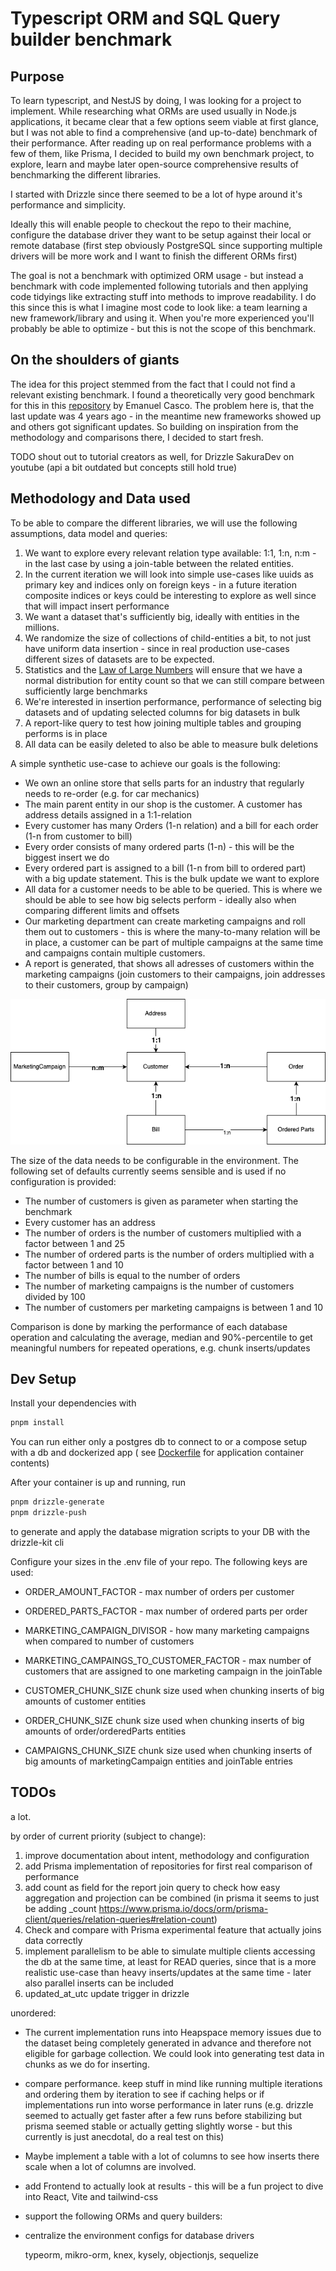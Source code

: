 # Typescript ORM and SQL Query builder benchmark

## Purpose

To learn typescript, and NestJS by doing, I was looking for a project to implement. While researching what ORMs are used usually in Node.js applications, it became clear that a few options seem viable at first glance, but I was not able to find a comprehensive (and up-to-date) benchmark of their performance. After reading up on real performance problems with a few of them, like Prisma, I decided to build my own benchmark project, to explore, learn and maybe later open-source comprehensive results of benchmarking the different libraries.

I started with Drizzle since there seemed to be a lot of hype around it's performance and simplicity.

Ideally this will enable people to checkout the repo to their machine, configure the database driver they want to be setup against their local or remote database (first step obviously PostgreSQL since supporting multiple drivers will be more work and I want to finish the different ORMs first)

The goal is not a benchmark with optimized ORM usage - but instead a benchmark with code implemented following tutorials and then applying code tidyings like extracting stuff into methods to improve readability. I do this since this is what I imagine most code to look like: a team learning a new framework/library and using it. When you're more experienced you'll probably be able to optimize - but this is not the scope of this benchmark.

## On the shoulders of giants

The idea for this project stemmed from the fact that I could not find a relevant existing benchmark.
I found a theoretically very good benchmark for this in this [repository](https://github.com/emanuelcasco/typescript-orm-benchmark) by Emanuel Casco. The problem here is, that the last update was 4 years ago - in the meantime new frameworks showed up and others got significant updates.
So building on inspiration from the methodology and comparisons there, I decided to start fresh.

TODO shout out to tutorial creators as well, for Drizzle SakuraDev on youtube (api a bit outdated but concepts still hold true)

## Methodology and Data used

To be able to compare the different libraries, we will use the following assumptions, data model and queries:

1. We want to explore every relevant relation type available: 1:1, 1:n, n:m - in the last case by using a join-table between the related entities.
2. In the current iteration we will look into simple use-cases like uuids as primary key and indices only on foreign keys - in a future iteration composite indices or keys could be interesting to explore as well since that will impact insert performance
3. We want a dataset that's sufficiently big, ideally with entities in the millions.
4. We randomize the size of collections of child-entities a bit, to not just have uniform data insertion - since in real production use-cases different sizes of datasets are to be expected.
5. Statistics and the [Law of Large Numbers](https://en.wikipedia.org/wiki/Law_of_large_numbers) will ensure that we have a normal distribution for entity count so that we can still compare between sufficiently large benchmarks
6. We're interested in insertion performance, performance of selecting big datasets and of updating selected columns for big datasets in bulk
7. A report-like query to test how joining multiple tables and grouping performs is in place
8. All data can be easily deleted to also be able to measure bulk deletions

A simple synthetic use-case to achieve our goals is the following:

- We own an online store that sells parts for an industry that regularly needs to re-order (e.g. for car mechanics)
- The main parent entity in our shop is the customer. A customer has address details assigned in a 1:1-relation
- Every customer has many Orders (1-n relation) and a bill for each order (1-n from customer to bill)
- Every order consists of many ordered parts (1-n) - this will be the biggest insert we do
- Every ordered part is assigned to a bill (1-n from bill to ordered part) with a big update statement. This is the bulk update we want to explore
- All data for a customer needs to be able to be queried. This is where we should be able to see how big selects perform - ideally also when comparing different limits and offsets
- Our marketing department can create marketing campaigns and roll them out to customers - this is where the many-to-many relation will be in place, a customer can be part of multiple campaigns at the same time and campaigns contain multiple customers.
- A report is generated, that shows all adresses of customers within the marketing campaigns (join customers to their campaigns, join addresses to their customers, group by campaign)

![Data model](doc/data_model.png)

The size of the data needs to be configurable in the environment. The following set of defaults currently seems sensible and is used if no configuration is provided:

- The number of customers is given as parameter when starting the benchmark
- Every customer has an address
- The number of orders is the number of customers multiplied with a factor between 1 and 25
- The number of ordered parts is the number of orders multiplied with a factor between 1 and 10
- The number of bills is equal to the number of orders
- The number of marketing campaigns is the number of customers divided by 100
- The number of customers per marketing campaigns is between 1 and 10

Comparison is done by marking the performance of each database operation and calculating the average, median and 90%-percentile to get meaningful numbers for repeated operations, e.g. chunk inserts/updates

## Dev Setup

Install your dependencies with

```bash
pnpm install
```

You can run either only a postgres db to connect to or a compose setup with a db and dockerized app (
see [Dockerfile](docker/Dockerfile-ts-orm-benchmark) for application container contents)

After your container is up and running, run

```bash
pnpm drizzle-generate
pnpm drizzle-push
```

to generate and apply the database migration scripts to your DB with the drizzle-kit cli

Configure your sizes in the .env file of your repo. The following keys are used:

- ORDER_AMOUNT_FACTOR - max number of orders per customer
- ORDERED_PARTS_FACTOR - max number of ordered parts per order
- MARKETING_CAMPAIGN_DIVISOR - how many marketing campaigns when compared to number of customers
- MARKETING_CAMPAINGS_TO_CUSTOMER_FACTOR - max number of customers that are assigned to one marketing campaign in the joinTable

- CUSTOMER_CHUNK_SIZE chunk size used when chunking inserts of big amounts of customer entities
- ORDER_CHUNK_SIZE chunk size used when chunking inserts of big amounts of order/orderedParts entities
- CAMPAIGNS_CHUNK_SIZE chunk size used when chunking inserts of big amounts of marketingCampaign entities and joinTable entries

## TODOs

a lot.

by order of current priority (subject to change):

1. improve documentation about intent, methodology and configuration
2. add Prisma implementation of repositories for first real comparison of performance
3. add count as field for the report join query to check how easy aggregation and projection can be combined (in prisma it seems to just be adding _count https://www.prisma.io/docs/orm/prisma-client/queries/relation-queries#relation-count)
3. Check and compare with Prisma experimental feature that actually joins data correctly
4. implement parallelism to be able to simulate multiple clients accessing the db at the same time, at least for READ queries, since that is a more realistic use-case than heavy inserts/updates at the same time - later also parallel inserts can be included
5. updated_at_utc update trigger in drizzle

unordered:

- The current implementation runs into Heapspace memory issues due to the dataset being completely generated in advance and therefore not eligible for garbage collection. We could look into generating test data in chunks as we do for inserting.
- compare performance. keep stuff in mind like running multiple iterations and ordering them by iteration to see if caching helps or if implementations run into worse performance in later runs (e.g. drizzle seemed to actually get faster after a few runs before stabilizing but prisma seemed stable or actually getting slightly worse - but this currently is just anecdotal, do a real test on this)
- Maybe implement a table with a lot of columns to see how inserts there scale when a lot of columns are involved.
- add Frontend to actually look at results - this will be a fun project to dive into React, Vite and tailwind-css
- support the following ORMs and query builders:
- centralize the environment configs for database drivers

  typeorm,
  mikro-orm,
  knex,
  kysely,
  objectionjs,
  sequelize
